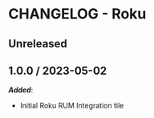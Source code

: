 # CHANGELOG - Roku

## Unreleased

## 1.0.0 / 2023-05-02

***Added***:

* Initial Roku RUM Integration tile

